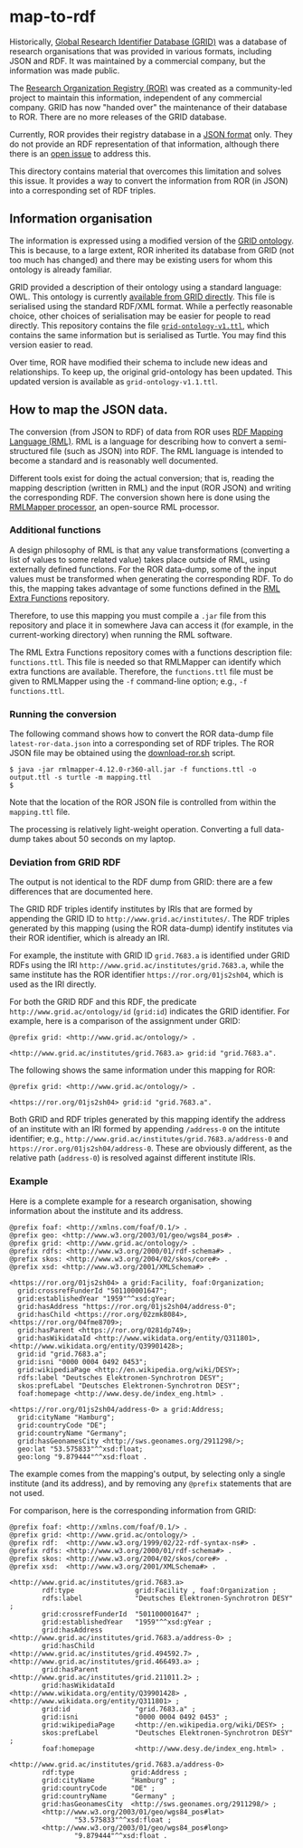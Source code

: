 # map-to-rdf

Historically, [Global Research Identifier Database
(GRID)](https://www.grid.ac/) was a database of research organisations
that was provided in various formats, including JSON and RDF.  It was
maintained by a commercial company, but the information was made
public.

The [Research Organization Registry (ROR)](https://ror.org/) was
created as a community-led project to maintain this information,
independent of any commercial company.  GRID has now "handed over" the
maintenance of their database to ROR.  There are no more releases of
the GRID database.

Currently, ROR provides their registry database in a [JSON
format](https://ror.readme.io/docs/ror-data-structure) only.  They do
not provide an RDF representation of that information, although there
there is an [open
issue](https://github.com/ror-community/ror-api/issues/113) to address
this.

This directory contains material that overcomes this limitation and
solves this issue.  It provides a way to convert the information from
ROR (in JSON) into a corresponding set of RDF triples.

## Information organisation

The information is expressed using a modified version of the [GRID
ontology](http://owlgred.lumii.lv/online_visualization/6thw).  This is
because, to a large extent, ROR inherited its database from GRID (not
too much has changed) and there may be existing users for whom this
ontology is already familiar.

GRID provided a description of their ontology using a standard
language: OWL.  This ontology is currently [available from GRID
directly](https://grid.ac/ontology/grid-ontology-v1.rdf).  This file
is serialised using the standard RDF/XML format.  While a perfectly
reasonable choice, other choices of serialisation may be easier for
people to read directly.  This repository contains the file
[`grid-ontology-v1.ttl`](https://github.com/paulmillar/ror-utils/blob/main/map-to-rdf/grid-ontology-v1.ttl),
which contains the same information but is serialised as Turtle.  You
may find this version easier to read.

Over time, ROR have modified their schema to include new ideas and
relationships.  To keep up, the original grid-ontology has been
updated.  This updated version is available as
`grid-ontology-v1.1.ttl`.

## How to map the JSON data.

The conversion (from JSON to RDF) of data from ROR uses [RDF Mapping
Language (RML)](https://rml.io/specs/rml/).  RML is a language for
describing how to convert a semi-structured file (such as JSON) into
RDF.  The RML language is intended to become a standard and is
reasonably well documented.

Different tools exist for doing the actual conversion; that is,
reading the mapping description (written in RML) and the input (ROR
JSON) and writing the corresponding RDF.  The conversion shown here is
done using the [RMLMapper
processor](https://github.com/RMLio/rmlmapper-java), an open-source
RML processor.


### Additional functions

A design philosophy of RML is that any value transformations
(converting a list of values to some related value) takes place
outside of RML, using externally defined functions.  For the ROR
data-dump, some of the input values must be transformed when
generating the corresponding RDF.  To do this, the mapping takes
advantage of some functions defined in the [RML Extra
Functions](https://github.com/paulmillar/rml-extra-functions)
repository.

Therefore, to use this mapping you must compile a `.jar` file from
this repository and place it in somewhere Java can access it (for
example, in the current-working directory) when running the RML
software.

The RML Extra Functions repository comes with a functions description
file: `functions.ttl`.  This file is needed so that RMLMapper can
identify which extra functions are available.  Therefore, the
`functions.ttl` file must be given to RMLMapper using the `-f`
command-line option; e.g., `-f functions.ttl`.

### Running the conversion

The following command shows how to convert the ROR data-dump file
`latest-ror-data.json` into a corresponding set of RDF triples. The
ROR JSON file may be obtained using the
[download-ror.sh](https://github.com/paulmillar/ror-utils/blob/main/bin/download-ror.sh)
script.

```console
$ java -jar rmlmapper-4.12.0-r360-all.jar -f functions.ttl -o output.ttl -s turtle -m mapping.ttl
$
```

Note that the location of the ROR JSON file is controlled from within
the `mapping.ttl` file.

The processing is relatively light-weight operation.  Converting a
full data-dump takes about 50 seconds on my laptop.

### Deviation from GRID RDF

The output is not identical to the RDF dump from GRID: there are a few
differences that are documented here.

The GRID RDF triples identify institutes by IRIs that are formed by
appending the GRID ID to `http://www.grid.ac/institutes/`.  The RDF
triples generated by this mapping (using the ROR data-dump) identify
institutes via their ROR identifier, which is already an IRI.

For example, the institute with GRID ID `grid.7683.a` is identified
under GRID RDFs using the IRI
`http://www.grid.ac/institutes/grid.7683.a`, while the same institute
has the ROR identifier `https://ror.org/01js2sh04`, which is used as
the IRI directly.

For both the GRID RDF and this RDF, the predicate
`http://www.grid.ac/ontology/id` (`grid:id`) indicates the GRID
identifier.  For example, here is a comparison of the assignment under
GRID:

```turtle
@prefix grid: <http://www.grid.ac/ontology/> .

<http://www.grid.ac/institutes/grid.7683.a> grid:id "grid.7683.a".
```

The following shows the same information under this mapping for ROR:

```turtle
@prefix grid: <http://www.grid.ac/ontology/> .

<https://ror.org/01js2sh04> grid:id "grid.7683.a".
```

Both GRID and RDF triples generated by this mapping identify the
address of an institute with an IRI formed by appending `/address-0`
on the intitute identifier; e.g.,
`http://www.grid.ac/institutes/grid.7683.a/address-0` and
`https://ror.org/01js2sh04/address-0`.  These are obviously different,
as the relative path (`address-0`) is resolved against different
institute IRIs.

### Example

Here is a complete example for a research organisation, showing
information about the institute and its address.

```turtle
@prefix foaf: <http://xmlns.com/foaf/0.1/> .
@prefix geo: <http://www.w3.org/2003/01/geo/wgs84_pos#> .
@prefix grid: <http://www.grid.ac/ontology/> .
@prefix rdfs: <http://www.w3.org/2000/01/rdf-schema#> .
@prefix skos: <http://www.w3.org/2004/02/skos/core#> .
@prefix xsd: <http://www.w3.org/2001/XMLSchema#> .

<https://ror.org/01js2sh04> a grid:Facility, foaf:Organization;
  grid:crossrefFunderId "501100001647";
  grid:establishedYear "1959"^^xsd:gYear;
  grid:hasAddress "https://ror.org/01js2sh04/address-0";
  grid:hasChild <https://ror.org/02zmk8084>, <https://ror.org/04fme8709>;
  grid:hasParent <https://ror.org/0281dp749>;
  grid:hasWikidataId <http://www.wikidata.org/entity/Q311801>, <http://www.wikidata.org/entity/Q39901428>;
  grid:id "grid.7683.a";
  grid:isni "0000 0004 0492 0453";
  grid:wikipediaPage <http://en.wikipedia.org/wiki/DESY>;
  rdfs:label "Deutsches Elektronen-Synchrotron DESY";
  skos:prefLabel "Deutsches Elektronen-Synchrotron DESY";
  foaf:homepage <http://www.desy.de/index_eng.html> .

<https://ror.org/01js2sh04/address-0> a grid:Address;
  grid:cityName "Hamburg";
  grid:countryCode "DE";
  grid:countryName "Germany";
  grid:hasGeonamesCity <http://sws.geonames.org/2911298/>;
  geo:lat "53.575833"^^xsd:float;
  geo:long "9.879444"^^xsd:float .
```

The example comes from the mapping's output, by selecting only a
single institute (and its address), and by removing any `@prefix`
statements that are not used.

For comparison, here is the corresponding information from GRID:

```turtle
@prefix foaf: <http://xmlns.com/foaf/0.1/> .
@prefix grid: <http://www.grid.ac/ontology/> .
@prefix rdf:  <http://www.w3.org/1999/02/22-rdf-syntax-ns#> .
@prefix rdfs: <http://www.w3.org/2000/01/rdf-schema#> .
@prefix skos: <http://www.w3.org/2004/02/skos/core#> .
@prefix xsd:  <http://www.w3.org/2001/XMLSchema#> .

<http://www.grid.ac/institutes/grid.7683.a>
        rdf:type               grid:Facility , foaf:Organization ;
        rdfs:label             "Deutsches Elektronen-Synchrotron DESY" ;
        grid:crossrefFunderId  "501100001647" ;
        grid:establishedYear   "1959"^^xsd:gYear ;
        grid:hasAddress        <http://www.grid.ac/institutes/grid.7683.a/address-0> ;
        grid:hasChild          <http://www.grid.ac/institutes/grid.494592.7> , <http://www.grid.ac/institutes/grid.466493.a> ;
        grid:hasParent         <http://www.grid.ac/institutes/grid.211011.2> ;
        grid:hasWikidataId     <http://www.wikidata.org/entity/Q39901428> , <http://www.wikidata.org/entity/Q311801> ;
        grid:id                "grid.7683.a" ;
        grid:isni              "0000 0004 0492 0453" ;
        grid:wikipediaPage     <http://en.wikipedia.org/wiki/DESY> ;
        skos:prefLabel         "Deutsches Elektronen-Synchrotron DESY" ;
        foaf:homepage          <http://www.desy.de/index_eng.html> .

<http://www.grid.ac/institutes/grid.7683.a/address-0>
        rdf:type              grid:Address ;
        grid:cityName         "Hamburg" ;
        grid:countryCode      "DE" ;
        grid:countryName      "Germany" ;
        grid:hasGeonamesCity  <http://sws.geonames.org/2911298/> ;
        <http://www.w3.org/2003/01/geo/wgs84_pos#lat>
                "53.575833"^^xsd:float ;
        <http://www.w3.org/2003/01/geo/wgs84_pos#long>
                "9.879444"^^xsd:float .
```